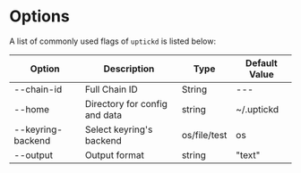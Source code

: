 # Options

A list of commonly used flags of `uptickd` is listed below:

| Option            | Description                   | Type         | Default Value |
| ----------------- | ----------------------------- | ------------ | ------------- |
| --chain-id        | Full Chain ID                 | String       | ---           |
| --home            | Directory for config and data | string       | \~/.uptickd   |
| --keyring-backend | Select keyring's backend      | os/file/test | os            |
| --output          | Output format                 | string       | "text"        |
